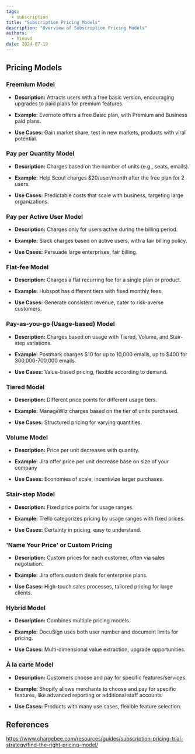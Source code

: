 ```yaml
---
tags: 
  - subscription
title: "Subscription Pricing Models"
description: "Overview of Subscription Pricing Models"
authors:
  - hieuvd
date: 2024-07-19
---
```


## Pricing Models

### Freemium Model
- **Description:** Attracts users with a free basic version, encouraging upgrades to paid plans for premium features.

- **Example:** Evernote offers a free Basic plan, with Premium and Business paid plans.

- **Use Cases:** Gain market share, test in new markets, products with viral potential.


### Pay per Quantity Model
- **Description:** Charges based on the number of units (e.g., seats, emails).

- **Example:** Help Scout charges $20/user/month after the free plan for 2 users.

- **Use Cases:** Predictable costs that scale with business, targeting large organizations.


### Pay per Active User Model
- **Description:** Charges only for users active during the billing period.

- **Example:** Slack charges based on active users, with a fair billing policy.

- **Use Cases:** Persuade large enterprises, fair billing.

### Flat-fee Model
- **Description:** Charges a flat recurring fee for a single plan or product.

- **Example:** Hubspot has different tiers with fixed monthly fees.

- **Use Cases:** Generate consistent revenue, cater to risk-averse customers.


### Pay-as-you-go (Usage-based) Model
- **Description:** Charges based on usage with Tiered, Volume, and Stair-step variations.

- **Example:** Postmark charges $10 for up to 10,000 emails, up to $400 for 300,000-700,000 emails.

- **Use Cases:** Value-based pricing, flexible according to demand.


### Tiered Model
- **Description:** Different price points for different usage tiers.

- **Example:** ManageWiz charges based on the tier of units purchased.

- **Use Cases:** Structured pricing for varying quantities.


### Volume Model
- **Description:** Price per unit decreases with quantity.

- **Example:** Jira offer price per unit decrease base on size of your company

- **Use Cases:** Economies of scale, incentivize larger purchases.

### Stair-step Model
- **Description:** Fixed price points for usage ranges.

- **Example:** Trello categorizes pricing by usage ranges with fixed prices.

- **Use Cases:** Certainty in pricing, easy to understand.


### 'Name Your Price' or Custom Pricing
- **Description:** Custom prices for each customer, often via sales negotiation.

- **Example:** Jira offers custom deals for enterprise plans.

- **Use Cases:** High-touch sales processes, tailored pricing for large clients.


### Hybrid Model
- **Description:** Combines multiple pricing models.

- **Example:** DocuSign uses both user number and document limits for pricing.

- **Use Cases:** Multi-dimensional value extraction, upgrade opportunities.


### À la carte Model
- **Description:** Customers choose and pay for specific features/services.

- **Example:** Shopify allows merchants to choose and pay for specific features, like advanced reporting or additional staff accounts

- **Use Cases:** Products with many use cases, flexible feature selection.



## References
https://www.chargebee.com/resources/guides/subscription-pricing-trial-strategy/find-the-right-pricing-model/
